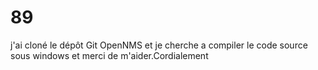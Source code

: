 89
==

j'ai cloné le dépôt Git OpenNMS et je cherche a compiler le code source sous windows  et merci de m'aider.Cordialement